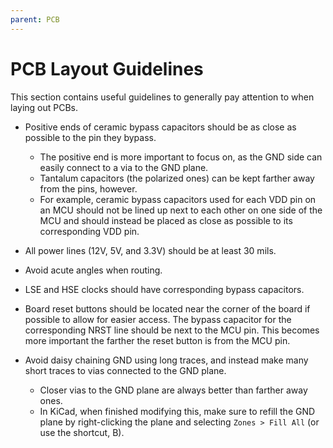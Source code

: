 ```yaml
---
parent: PCB
---
```


# PCB Layout Guidelines
This section contains useful guidelines to generally pay attention to when laying out PCBs.

* Positive ends of ceramic bypass capacitors should be as close as possible to the pin they bypass.
  * The positive end is more important to focus on, as the GND side can easily connect to a via to the GND plane.
  * Tantalum capacitors (the polarized ones) can be kept farther away from the pins, however.
  * For example, ceramic bypass capacitors used for each VDD pin on an MCU should not be lined up next to each other on one side of the MCU and should instead be placed as close as possible to its corresponding VDD pin.

* All power lines (12V, 5V, and 3.3V) should be at least 30 mils.

* Avoid acute angles when routing.

* LSE and HSE clocks should have corresponding bypass capacitors.

* Board reset buttons should be located near the corner of the board if possible to allow for easier access. The bypass capacitor for the corresponding NRST line should be next to the MCU pin. This becomes more important the farther the reset button is from the MCU pin.

* Avoid daisy chaining GND using long traces, and instead make many short traces to vias connected to the GND plane.
  * Closer vias to the GND plane are always better than farther away ones.
  * In KiCad, when finished modifying this, make sure to refill the GND plane by right-clicking the plane and selecting `Zones > Fill All` (or use the shortcut, B).
